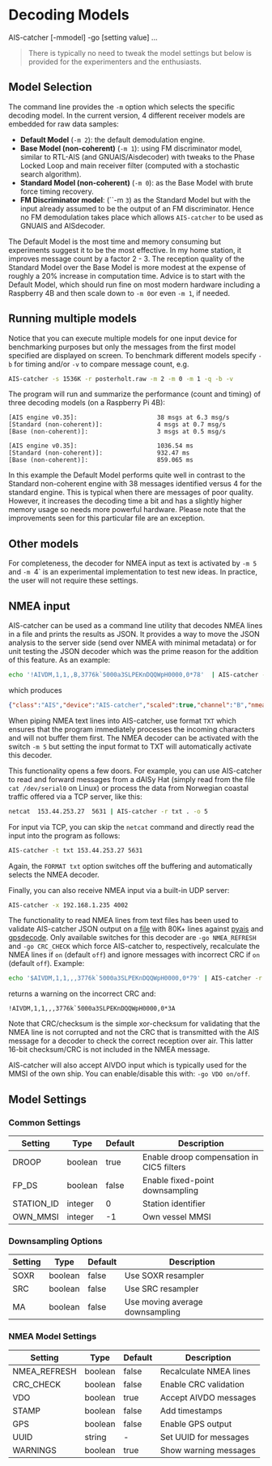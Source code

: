 #  Decoding Models

<div class="command-container">
      <div class="command-syntax">
        <span class="cmd-name">AIS-catcher</span>
        [<span class="cmd-flag">-m</span><span class="cmd-value">model</span>]
        <span class="cmd-flag">-go</span>
        [<span class="cmd-setting">setting</span> <span class="cmd-value">value</span>]
        ...
    </div>
</div>

> There is typically no need to tweak the model settings but below is provided for the experimenters and the enthusiasts.

## Model Selection

The command line provides the `-m` option which selects the specific decoding model.  In the current version, 4 different receiver models are embedded for raw data samples:

- **Default Model** (``-m 2``): the default demodulation engine.
- **Base Model (non-coherent)** (``-m 1``): using FM discriminator model, similar to RTL-AIS (and GNUAIS/Aisdecoder) with tweaks to the Phase Locked Loop and main receiver filter (computed with a stochastic search algorithm).
- **Standard Model (non-coherent)** (``-m 0``): as the Base Model with brute force timing recovery.
- **FM Discriminator model**: (``-m `3`) as the Standard Model but with the input already assumed to be the output of an FM discriminator. Hence no FM demodulation takes place which allows ```AIS-catcher``` to be used as GNUAIS and AISdecoder.

The Default Model is the most time and memory consuming but experiments suggest it to be the most effective. In my home station, it improves message count by a factor 2 - 3. The reception quality of the Standard Model over the Base Model is more modest at the expense of roughly a 20% increase in computation time. Advice is to start with the Default Model, which should run fine on most modern hardware including a Raspberry 4B and then scale down to ```-m 0```or even ```-m 1```, if needed.

## Running multiple models 

Notice that you can execute multiple models for one input device for benchmarking purposes but only the messages from the first model specified are displayed on screen. To benchmark different models specify ```-b``` for timing and/or ```-v``` to compare message count, e.g.
```bash
AIS-catcher -s 1536K -r posterholt.raw -m 2 -m 0 -m 1 -q -b -v
```
The program will run and summarize the performance (count and timing) of three decoding models (on a Raspberry Pi 4B):
```
[AIS engine v0.35]:                      38 msgs at 6.3 msg/s
[Standard (non-coherent)]:               4 msgs at 0.7 msg/s
[Base (non-coherent)]:                   3 msgs at 0.5 msg/s
```
```
[AIS engine v0.35]:                      1036.54 ms
[Standard (non-coherent)]:               932.47 ms
[Base (non-coherent)]:                   859.065 ms
```
In this example the Default Model performs quite well in contrast to the Standard non-coherent engine with 38 messages identified versus 4 for the standard engine. 
This is typical when there are messages of poor quality. However, it increases the decoding time a bit and has a slightly higher memory usage so needs more powerful hardware. Please note that the improvements seen for this particular file are an exception.


## Other models
For completeness, the decoder for NMEA input as text is activated by `-m 5` and `-m `4` is an experimental implementation to test new ideas. In practice, the user will not require these settings.

## NMEA input

AIS-catcher can be used as a command line utility that decodes NMEA lines in a file and prints the results as JSON. It provides a way to move the JSON analysis to the server side (send over NMEA with minimal metadata) or for unit testing the JSON decoder which was the prime reason for the addition of this feature. As an example:
```bash
echo '!AIVDM,1,1,,B,3776k`5000a3SLPEKnDQQWpH0000,0*78'  | AIS-catcher -r txt . -o 5
```
which produces
```json
{"class":"AIS","device":"AIS-catcher","scaled":true,"channel":"B","nmea":["!AIVDM,1,1,,B,3776k`5000a3SLPEKnDQQWpH0000,0*78"],"type":3,"repeat":0,"mmsi":477213600,"status":5,"status_text":"Moored","turn":0,"speed":0.000000,"accuracy":true,"lon":126.605469,"lat":37.460617,"course":39.000000,"heading":252,"second":12,"maneuver":0,"raim":false,"radio":0}
```
When piping NMEA text lines into AIS-catcher, use format ``TXT`` which ensures that the program immediately processes the incoming characters and will not buffer them first. The NMEA decoder can be activated with the switch `-m 5` but setting the input format to TXT will automatically activate this decoder. 

This functionality opens a few doors. For example, you can use AIS-catcher to read and forward messages from a dAISy Hat (simply read from the file ``cat /dev/serial0`` on Linux) or process the data from Norwegian coastal traffic offered via a TCP server, like this:  
```bash
netcat  153.44.253.27  5631 | AIS-catcher -r txt . -o 5
```

For input via TCP, you can skip the `netcat` command and directly read the input into the program as follows:
```bash
AIS-catcher -t txt 153.44.253.27 5631
```
Again, the `FORMAT txt` option switches off the buffering and automatically selects the NMEA decoder.

Finally, you can also receive NMEA input via a built-in UDP server:
```bash
AIS-catcher -x 192.168.1.235 4002
```

The functionality to read NMEA lines from text files has been used to validate AIS-catcher JSON output on a [file](https://www.aishub.net/ais-dispatcher) with 80K+ lines against [pyais](https://pypi.org/project/pyais/) and [gpsdecode](https://gpsd.io/gpsdecode.html). Only available switches for this decoder are ``-go NMEA_REFRESH`` and ``-go CRC_CHECK`` which force AIS-catcher to, respectively, recalculate the NMEA lines if ``on`` (default ``off``) and ignore messages with incorrect CRC if ``on`` (default ``off``). Example: 
```bash
echo '$AIVDM,1,1,,,3776k`5000a3SLPEKnDQQWpH0000,0*79' | AIS-catcher -r txt . -n -go nmea_refresh on crc_check off
```
returns a warning on the incorrect CRC and:
```
!AIVDM,1,1,,,3776k`5000a3SLPEKnDQQWpH0000,0*3A
```
Note that CRC/checksum is the simple xor-checksum for validating that the NMEA line is not corrupted and not the CRC that is transmitted with the AIS message for a decoder to check the correct reception over air. This latter 16-bit checksum/CRC is not included in the NMEA message.

AIS-catcher will also accept AIVDO input which is typically used for the MMSI of the own ship. You can enable/disable this with: `-go VDO on/off`.

## Model Settings

### Common Settings
| Setting | Type | Default | Description |
|---------|------|---------|-------------|
| <span class="cmd-setting">DROOP</span> | boolean | <span class="cmd-value">true</span> | Enable droop compensation in CIC5 filters |
| <span class="cmd-setting">FP_DS</span> | boolean | <span class="cmd-value">false</span> | Enable fixed-point downsampling |
| <span class="cmd-setting">STATION_ID</span> | integer | <span class="cmd-value">0</span> | Station identifier |
| <span class="cmd-setting">OWN_MMSI</span> | integer | <span class="cmd-value">-1</span> | Own vessel MMSI |

### Downsampling Options
| Setting | Type | Default | Description |
|---------|------|---------|-------------|
| <span class="cmd-setting">SOXR</span> | boolean | <span class="cmd-value">false</span> | Use SOXR resampler |
| <span class="cmd-setting">SRC</span> | boolean | <span class="cmd-value">false</span> | Use SRC resampler |
| <span class="cmd-setting">MA</span> | boolean | <span class="cmd-value">false</span> | Use moving average downsampling |

### NMEA Model Settings
| Setting | Type | Default | Description |
|---------|------|---------|-------------|
| <span class="cmd-setting">NMEA_REFRESH</span> | boolean | <span class="cmd-value">false</span> | Recalculate NMEA lines |
| <span class="cmd-setting">CRC_CHECK</span> | boolean | <span class="cmd-value">false</span> | Enable CRC validation |
| <span class="cmd-setting">VDO</span> | boolean | <span class="cmd-value">true</span> | Accept AIVDO messages |
| <span class="cmd-setting">STAMP</span> | boolean | <span class="cmd-value">false</span> | Add timestamps |
| <span class="cmd-setting">GPS</span> | boolean | <span class="cmd-value">false</span> | Enable GPS output |
| <span class="cmd-setting">UUID</span> | string | <span class="cmd-value">-</span> | Set UUID for messages |
| <span class="cmd-setting">WARNINGS</span> | boolean | <span class="cmd-value">true</span> | Show warning messages |